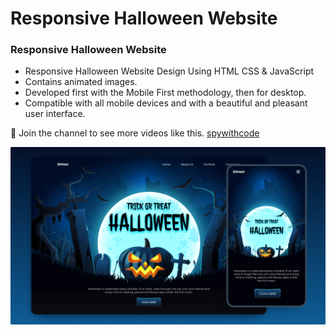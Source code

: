 # Responsive Halloween Website 
### Responsive Halloween Website 

- Responsive Halloween Website Design Using HTML CSS & JavaScript
- Contains animated images.
- Developed first with the Mobile First methodology, then for desktop.
- Compatible with all mobile devices and with a beautiful and pleasant user interface.

💙 Join the channel to see more videos like this. [spywithcode](https://www.youtube.com/@spywithcode)

![preview img](/preview.png)

